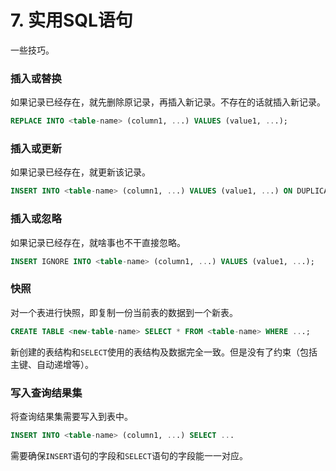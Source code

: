 # 7. 实用SQL语句

一些技巧。

### 插入或替换

如果记录已经存在，就先删除原记录，再插入新记录。不存在的话就插入新记录。

```sql
REPLACE INTO <table-name> (column1, ...) VALUES (value1, ...);
```

### 插入或更新

如果记录已经存在，就更新该记录。

```sql
INSERT INTO <table-name> (column1, ...) VALUES (value1, ...) ON DUPLICATE KEY UPDATE column1=value1, ...;
```

### 插入或忽略

如果记录已经存在，就啥事也不干直接忽略。

```sql
INSERT IGNORE INTO <table-name> (column1, ...) VALUES (value1, ...);
```

### 快照

对一个表进行快照，即复制一份当前表的数据到一个新表。

```sql
CREATE TABLE <new-table-name> SELECT * FROM <table-name> WHERE ...;
```

新创建的表结构和`SELECT`使用的表结构及数据完全一致。但是没有了约束（包括主键、自动递增等）。

### 写入查询结果集

将查询结果集需要写入到表中。

```sql
INSERT INTO <table-name> (column1, ...) SELECT ...
```

需要确保`INSERT`语句的字段和`SELECT`语句的字段能一一对应。


